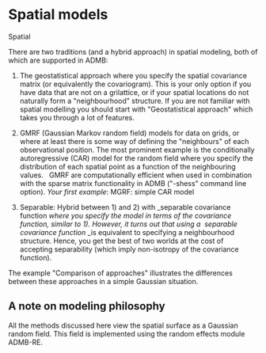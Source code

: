 #  Spatial models

Spatial

There are two traditions (and a hybrid approach) in spatial modeling, both of which are supported in ADMB: 

1. The geostatistical approach where you specify the spatial covariance matrix (or equivalently the covariogram). This is your only option if you have data that are not on a grilattice, or if your spatial locations do not naturally form a "neighbourhood" structure. If you are not familiar with spatial modelling you should start with "Geostatistical approach" which takes you through a lot of features.  

2. GMRF (Gaussian Markov random field) models for data on grids, or where at least there is some way of defining the "neighbours" of each observational position. The most prominent example is the conditionally autoregressive (CAR) model for the random field where you specify the distribution of each spatial point as a function of the neighbouring values.   GMRF are computationally efficient when used in combination with the sparse matrix functionality in ADMB ("-shess" command line option). _Your first example_: MGRF: simple CAR model   

3. Separable: Hybrid between 1) and 2) with _separable covariance function _where you specify the model in terms of the covariance function, similar to 1). However, it turns out that using a  separable covariance function_ _is equivalent to specifying a neighbourhood structure. Hence, you get the best of two worlds at the cost of accepting separability (which imply non-isotropy of the covariance function).   

The example "Comparison of approaches" illustrates the differences between these approaches in a simple Gaussian situation.

## A note on modeling philosophy

All the methods discussed here view the spatial surface as a Gaussian random field. This field is implemented using the random effects module ADMB-RE.
